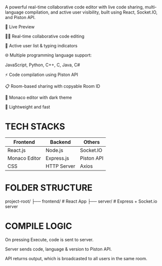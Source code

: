 A powerful real-time collaborative code editor with live code sharing, multi-language compilation, and active user visibility, built using React, Socket.IO, and Piston API.

🔗 Live Preview

🧑‍💻 Real-time collaborative code editing

💬 Active user list & typing indicators

🌐 Multiple programming language support:

JavaScript, Python, C++, C, Java, C#

⚡ Code compilation using Piston API

📋 Room-based sharing with copyable Room ID

🌙 Monaco editor with dark theme


🎯 Lightweight and fast


# TECH STACKS
| Frontend      | Backend     | Others     |
| ------------- | ----------- | ---------- |
| React.js      | Node.js     | Socket.IO  |
| Monaco Editor | Express.js  | Piston API |
| CSS           | HTTP Server | Axios      |


# FOLDER STRUCTURE
project-root/
├── frontend/      # React App
├── server/        # Express + Socket.io server

# COMPILE LOGIC
On pressing Execute, code is sent to server.

Server sends code, language & version to Piston API.

API returns output, which is broadcasted to all users in the same room.

